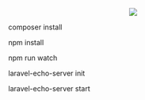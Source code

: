 <p align="center"><img src="https://laravel.com/assets/img/components/logo-laravel.svg"></p>

composer install

npm install 

npm run watch

laravel-echo-server init

laravel-echo-server start
